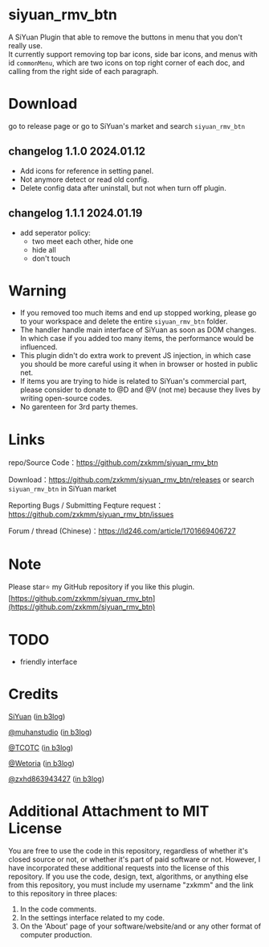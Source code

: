 # siyuan_rmv_btn
A SiYuan Plugin that able to remove the buttons in menu that you don't really use.     
It currently support removing top bar icons, side bar icons, and menus with id `commonMenu`, which are two icons on top right corner of each doc, and calling from the right side of each paragraph. 

# Download
go to release page or go to SiYuan's market and search `siyuan_rmv_btn`    


## changelog 1.1.0 2024.01.12
 - Add icons for reference in setting panel.
 - Not anymore detect or read old config.
 - Delete config data after uninstall, but not when turn off plugin. 

 ## changelog 1.1.1 2024.01.19
 - add seperator policy: 
    - two meet each other, hide one
    - hide all
    - don't touch

# Warning
- If you removed too much items and end up stopped working, please go to your workspace and delete the entire ``siyuan_rmv_btn`` folder.
- The handler handle main interface of SiYuan as soon as DOM changes. In which case if you added too many items, the performance would be influenced.     
- This plugin didn't do extra work to prevent JS injection, in which case you should be more careful using it when in browser or hosted in public net.   
- If items you are trying to hide is related to SiYuan's commercial part, please consider to donate to @D and @V (not me) because they lives by writing open-source codes.    
- No garenteen for 3rd party themes.    

# Links
repo/Source Code：https://github.com/zxkmm/siyuan_rmv_btn  

Download：https://github.com/zxkmm/siyuan_rmv_btn/releases or search `siyuan_rmv_btn` in SiYuan market

Reporting Bugs / Submitting Feqture request：https://github.com/zxkmm/siyuan_rmv_btn/issues   

Forum / thread (Chinese)：https://ld246.com/article/1701669406727   

# Note
Please star⭐ my GitHub repository if you like this plugin. [https://github.com/zxkmm/siyuan_rmv_btn](https://github.com/zxkmm/siyuan_rmv_btn)

# TODO
 - friendly interface   

 # Credits   
[SiYuan](https://github.com/siyuan-note/siyuan)   ([in b3log](https://b3log.org/siyuan/))

[@muhanstudio](https://github.com/muhanstudio)   ([in b3log](https://ld246.com/member/muhanstudio))

[@TCOTC](https://github.com/TCOTC)   ([in b3log](https://ld246.com/member/a2930610542))

[@Wetoria](https://github.com/Wetoria)   ([in b3log](https://ld246.com/member/Wetoria))

[@zxhd863943427](https://github.com/zxhd863943427) ([in b3log](https://ld246.com/member/zxhd86))  


# Additional Attachment to MIT License

You are free to use the code in this repository, regardless of whether it's closed source or not, or whether it's part of paid software or not. However, I have incorporated these additional requests into the license of this repository. If you use the code, design, text, algorithms, or anything else from this repository, you must include my username "zxkmm" and the link to this repository in three places:

1. In the code comments.
2. In the settings interface related to my code.
3. On the 'About' page of your software/website/and or any other format of computer production.

